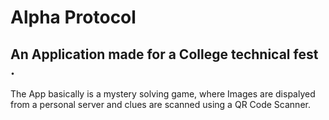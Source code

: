 # Alpha Protocol

## An Application made for a College technical fest .

The App basically is a mystery solving game, where Images are dispalyed from a personal server and clues are scanned using a QR Code Scanner.

